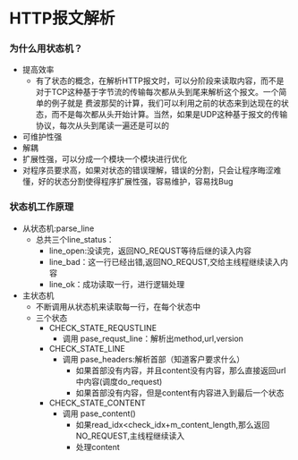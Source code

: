HTTP报文解析
===============
### 为什么用状态机？
- 提高效率
    - 有了状态的概念，在解析HTTP报文时，可以分阶段来读取内容，而不是对于TCP这种基于字节流的传输每次都从头到尾来解析这个报文。一个简单的例子就是 费波那契的计算，我们可以利用之前的状态来到达现在的状态，而不是每次都从头开始计算。当然，如果是UDP这种基于报文的传输协议，每次从头到尾读一遍还是可以的
- 可维护性强
- 解耦
- 扩展性强，可以分成一个模块一个模块进行优化
- 对程序员要求高，如果对状态的错误理解，错误的分割，只会让程序晦涩难懂，好的状态分割使得程序扩展性强，容易维护，容易找Bug
    
### 状态机工作原理
- 从状态机:parse_line
    - 总共三个line_status：
        - line_open:没读完，返回NO_REQUST等待后继的读入内容
        - line_bad：这一行已经出错,返回NO_REQUST,交给主线程继续读入内容
        - line_ok：成功读取一行，进行逻辑处理
- 主状态机
    - 不断调用从状态机来读取每一行，在每个状态中
    - 三个状态
        - CHECK_STATE_REQUSTLINE
            - 调用 pase_requst_line：解析出method,url,version
        - CHECK_STATE_LINE
            - 调用 pase_headers:解析首部（知道客户要求什么）
                - 如果首部没有内容，并且content没有内容，那么直接返回url中内容(调度do_request)
                - 如果首部没有内容，但是content有内容进入到最后一个状态
        - CHECK_STATE_CONTENT 
            - 调用 pase_content()
                - 如果read_idx<check_idx+m_content_length,那么返回NO_REQUEST,主线程继续读入
                - 处理content
            




